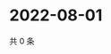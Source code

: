 # 2022-08-01

共 0 条

<!-- BEGIN WEIBO -->
<!-- 最后更新时间 Mon Aug 01 2022 05:13:05 GMT+0800 (China Standard Time) -->

<!-- END WEIBO -->
